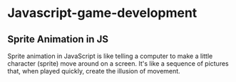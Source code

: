 # Javascript-game-development

## Sprite Animation in JS

Sprite animation in JavaScript is like telling a computer to make a little character (sprite) move around on a screen. It's like a sequence of pictures that, when played quickly, create the illusion of movement.

